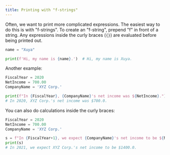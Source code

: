 ```yaml
---
title: Printing with "f-strings"
---
```


Often, we want to print more complicated expressions. The easiest way to do this is with "f-strings". To create an "f-string", prepend "f" in front of a string. Any expressions inside the curly braces (`{}`) are evaluated before being printed out.

```python
name = "Xuya"

print(f'Hi, my name is {name}.')  # Hi, my name is Xuya.
```

Another example:

```python
FiscalYear = 2020
NetIncome = 700.00
CompanyName = 'XYZ Corp.'

print(f"In {FiscalYear}, {CompanyName}'s net income was ${NetIncome}.")
# In 2020, XYZ Corp.'s net income was $700.0.
```

You can also do calculations inside the curly braces:

```python
FiscalYear = 2020
NetIncome = 700.00
CompanyName = 'XYZ Corp.'

s = f"In {FiscalYear+1}, we expect {CompanyName}'s net income to be ${NetIncome * 2}."
print(s)
# In 2021, we expect XYZ Corp.'s net income to be $1400.0.
```
